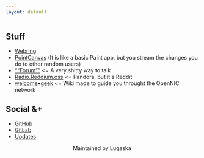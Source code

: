 ```yaml
---
layout: default
---
```


## Stuff
- [Webring](/ring)
- [PointCanvas](http://pointcanvas.some.geek) (It is like a basic Paint app, but you stream the changes you do to other random users)
- [““Forum””](http://forum.geek.oss) <= A very shitty way to talk
- [Radio.Reddium.oss](http://radio.reddium.oss) <= Pandora, but it's Reddit
- [welcome•geek](http://welcome.geek.oss) <= Wiki made to guide you throught the OpenNIC network

## Social &+
- [GitHub](https://github.com/someDOTgeek)
- [GitLab](https://gitlab.com/someDOTgeek)
- [Updates](https://koyu.space/@lucas/tagged/somedotgeek)

<div style="text-align:center">Maintained by Luqaska</div>
